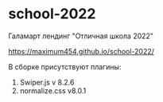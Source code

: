 # school-2022
Галамарт лендинг "Отличная школа 2022"


https://maximum454.github.io/school-2022/


В сборке присутствуют плагины:

1) Swiper.js v 8.2.6
2) normalize.css v8.0.1
